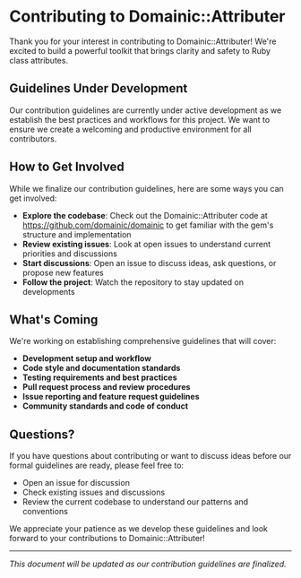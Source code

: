 # Contributing to Domainic::Attributer

Thank you for your interest in contributing to Domainic::Attributer! We're excited to build a powerful toolkit that
brings clarity and safety to Ruby class attributes.

## Guidelines Under Development

Our contribution guidelines are currently under active development as we establish the best practices and workflows for
this project. We want to ensure we create a welcoming and productive environment for all contributors.

## How to Get Involved

While we finalize our contribution guidelines, here are some ways you can get involved:

* **Explore the codebase**: Check out the Domainic::Attributer code at https://github.com/domainic/domainic to get
  familiar with the gem's structure and implementation
* **Review existing issues**: Look at open issues to understand current priorities and discussions
* **Start discussions**: Open an issue to discuss ideas, ask questions, or propose new features
* **Follow the project**: Watch the repository to stay updated on developments

## What's Coming

We're working on establishing comprehensive guidelines that will cover:

* **Development setup and workflow**
* **Code style and documentation standards**
* **Testing requirements and best practices**
* **Pull request process and review procedures**
* **Issue reporting and feature request guidelines**
* **Community standards and code of conduct**

## Questions?

If you have questions about contributing or want to discuss ideas before our formal guidelines are ready, please feel
free to:

* Open an issue for discussion
* Check existing issues and discussions
* Review the current codebase to understand our patterns and conventions

We appreciate your patience as we develop these guidelines and look forward to your contributions to
Domainic::Attributer!

---

*This document will be updated as our contribution guidelines are finalized.*